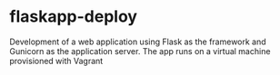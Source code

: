 # flaskapp-deploy
Development of a web application using Flask as the framework and Gunicorn as the application server. The app runs on a virtual machine provisioned with Vagrant

